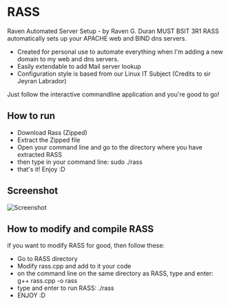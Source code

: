 RASS
=====

Raven Automated Server Setup - by Raven G. Duran MUST BSIT 3R1 
RASS automatically sets up your APACHE web and BIND dns servers.

- Created for personal use to automate everything when I'm adding a new domain to my web and dns servers.
- Easily extendable to add Mail server lookup
- Configuration style is based from our Linux IT Subject (Credits to sir Jeyran Labrador)

Just follow the interactive commandline application and you're good to go!

How to run
----------
- Download Rass (Zipped)
- Extract the Zipped file
- Open your command line and go to the directory where you have extracted RASS
- then type in your command line: sudo ./rass
- that's it! Enjoy :D


Screenshot
----------
![Screenshot](http://i.imgur.com/2JL4fb9.png)


How to modify and compile RASS
------------------------------
if you want to modify RASS for good, then follow these:
- Go to RASS directory
- Modify rass.cpp and add to it your code
- on the command line on the same directory as RASS, type and enter: g++ rass.cpp -o rass
- type and enter to run RASS: ./rass
- ENJOY :D
